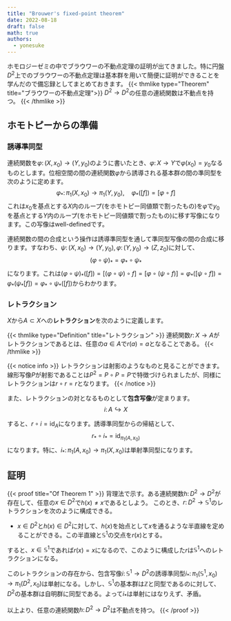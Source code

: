 ```yaml
---
title: "Brouwer's fixed-point theorem"
date: 2022-08-18
draft: false
math: true
authors:
  - yonesuke
---
```

ホモロジーゼミの中でブラウワーの不動点定理の証明が出てきました。特に円盤$D^{2}$上でのブラウワーの不動点定理は基本群を用いて簡便に証明ができることを学んだので備忘録としてまとめておきます。
{{< thmlike type="Theorem" title="ブラウワーの不動点定理">}}
$D^{2}\to D^{2}$の任意の連続関数は不動点を持つ。
{{< /thmlike >}}

<!-- more -->

## ホモトピーからの準備

### 誘導準同型
連続関数を$\varphi\colon(X,x_{0})\to(Y,y_{0})$のように書いたとき、$\varphi\colon X\to Y$で$\varphi(x_{0})=y_{0}$なるものとします。位相空間の間の連続関数$\varphi$から誘導される基本群の間の準同型を次のように定めます。
$$
\varphi_{\ast}\colon \pi_{1}(X,x_{0})\to\pi_{1}(Y,y_{0}),\quad\varphi_{\ast}([f])=[\varphi\circ f]
$$
これは$x_{0}$を基点とする$X$内のループ(をホモトピー同値類で割ったもの)を$\varphi$で$y_{0}$を基点とする$Y$内のループ(をホモトピー同値類で割ったもの)に移す写像になります。この写像はwell-definedです。

連続関数の間の合成という操作は誘導準同型を通して準同型写像の間の合成に移ります。すなわち、$\psi\colon(X,x_{0})\to(Y,y_{0}),\varphi\colon(Y,y_{0})\to(Z,z_{0})$に対して、
$$
(\varphi\circ\psi) _ {\ast}=\varphi_{\ast}\circ\psi_{\ast}
$$
になります。これは$(\varphi\circ\psi) _ {\ast}([f])=[(\varphi\circ\psi)\circ f]=[\varphi \circ (\psi \circ f)]=\varphi_{\ast}([\psi \circ f])=\varphi_{\ast}(\psi_{\ast}[f])=\varphi_{\ast}\circ\psi_{\ast}([f])$からわかります。

### レトラクション
$X$から$A\subset X$への**レトラクション**を次のように定義します。

{{< thmlike type="Definition" title="レトラクション" >}}
連続関数$r\colon X\to A$がレトラクションであるとは、任意の$a\in A$で$r(a)=a$となることである。
{{< /thmlike >}}

{{< notice info >}}
レトラクションは射影のようなものと見ることができます。線形写像$P$が射影であることは$P^{2}=P\circ P=P$で特徴づけられましたが、同様にレトラクションは$r\circ r=r$となります。
{{< /notice >}}

また、レトラクションの対となるものとして**包含写像**が定まります。
$$
i\colon A\hookrightarrow X
$$

すると、$r\circ i=\mathrm{id} _ {A}$になります。誘導準同型からの帰結として、
$$
r_{\ast}\circ i_{\ast}=\mathrm{id} _ {\pi _ {1}(A,x_{0})}
$$
になります。特に、$i_{\ast}\colon\pi_{1}(A,x_{0})\to\pi_{1}(X,x_{0})$は単射準同型になります。

## 証明

{{< proof title="Of Theorem 1" >}}
背理法で示す。ある連続関数$h\colon D^{2}\to D^{2}$が存在して、任意の$x\in D^{2}$で$h(x)\ne x$であるとしよう。
このとき、$r\colon D^{2}\to\mathbb{S}^{1}$のレトラクションを次のように構成できる。

- $x\in D^{2}$と$h(x)\in D^{2}$に対して、$h(x)$を始点として$x$を通るような半直線を定めることができる。この半直線と$\mathbb{S}^{1}$の交点を$r(x)$とする。

すると、$x\in\mathbb{S}^{1}$であれば$r(x)=x$になるので、このように構成した$r$は$\mathbb{S}^{1}$へのレトラクションになる。

このレトラクションの存在から、包含写像$i\colon\mathbb{S}^{1}\to D^{2}$の誘導準同型$i_{\ast}\colon \pi_{1}(\mathbb{S}^{1},x_{0})\to \pi_{1}(D^{2},x_{0})$は単射になる。しかし、$\mathbb{S}^{1}$の基本群は$\mathbb{Z}$と同型であるのに対して、$D^{2}$の基本群は自明群に同型である。よって$i_{\ast}$は単射にはなりえず、矛盾。

以上より、任意の連続関数$h\colon D^{2}\to D^{2}$は不動点を持つ。
{{< /proof >}}